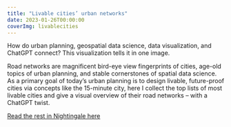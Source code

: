 ```yaml
---
title: "Livable cities’ urban networks"
date: 2023-01-26T00:00:00
coverImg: livablecities
---
```


How do urban planning, geospatial data science, data visualization, and ChatGPT connect? This visualization tells it in one image.


<!--more-->

Road networks are magnificent bird-eye view fingerprints of cities, age-old topics of urban planning, and stable cornerstones of spatial data science. As a primary goal of today’s urban planning is to design livable, future-proof cities via concepts like the 15-minute city, here I collect the top lists of most livable cities and give a visual overview of their road networks – with a ChatGPT twist.



[Read the rest in Nightingale here](https://nightingaledvs.com/livable-cities-urban-networks/)
